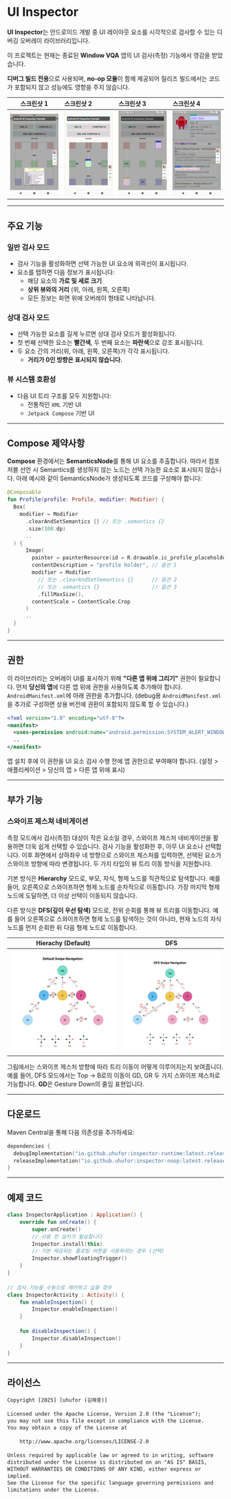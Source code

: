 
# UI Inspector

**UI Inspector**는 안드로이드 개발 중 UI 레이아웃 요소를 시각적으로 검사할 수 있는 디버깅 오버레이 라이브러리입니다.

이 프로젝트는 현재는 종료된 **Window VQA** 앱의 UI 검사(측정) 기능에서 영감을 받았습니다.

**디버그 빌드 전용**으로 사용되며, **no-op 모듈**이 함께 제공되어 릴리즈 빌드에서는 코드가 포함되지 않고 성능에도 영향을 주지 않습니다.

| 스크린샷 1                              | 스크린샷 2                              | 스크린샷 3                              | 스크린샷 4                              |
| --------------------------------------- | :-------------------------------------- | :-------------------------------------- | :-------------------------------------- |
| <img src="./art/art_0.png" width="300"> | <img src="./art/art_1.png" width="300"> | <img src="./art/art_2.png" width="300"> | <img src="./art/art_3.png" width="300"> |

---

## 주요 기능

### 일반 검사 모드

- 검사 기능을 활성화하면 선택 가능한 UI 요소에 외곽선이 표시됩니다.
- 요소를 탭하면 다음 정보가 표시됩니다:
    - 해당 요소의 **가로 및 세로 크기**
    - **상위 뷰와의 거리** (위, 아래, 왼쪽, 오른쪽)
    - 모든 정보는 화면 위에 오버레이 형태로 나타납니다.

### 상대 검사 모드

- 선택 가능한 요소를 길게 누르면 상대 검사 모드가 활성화됩니다.
- 첫 번째 선택한 요소는 **빨간색**, 두 번째 요소는 **파란색**으로 강조 표시됩니다.
- 두 요소 간의 거리(위, 아래, 왼쪽, 오른쪽)가 각각 표시됩니다.
    - **거리가 0인 방향은 표시되지 않습니다.**

### 뷰 시스템 호환성

- 다음 UI 트리 구조를 모두 지원합니다:
    - 전통적인 `XML` 기반 UI
    - `Jetpack Compose` 기반 UI

---

## Compose 제약사항

**Compose** 환경에서는 **SemanticsNode**를 통해 UI 요소를 추출합니다. 따라서 컴포저블 선언 시 Semantics를 생성하지 않는 노드는 선택 가능한 요소로 표시되지 않습니다. 아래 예시와 같이 SemanticsNode가 생성되도록 코드를 구성해야 합니다:

```kotlin
@Composable
fun Profile(profile: Profile, modifier: Modifier) {
  Box(
    modifier = Modifier
      .clearAndSetSemantics {} // 또는 .semantics {}
      .size(100.dp)
      ..
  ) {
      Image(
        painter = painterResource(id = R.drawable.ic_profile_placeholder),
        contentDescription = "profile holder", // 옵션 1
        modifier = Modifier
          // 또는 .clearAndSetSemantics {}      // 옵션 2
          // 또는 .semantics {}                 // 옵션 3
          .fillMaxSize(),
        contentScale = ContentScale.Crop
      )
      ..
  }
}
```

---

## 권한

이 라이브러리는 오버레이 UI를 표시하기 위해 **"다른 앱 위에 그리기"** 권한이 필요합니다.
먼저 **당신의 앱**에 다른 앱 위에 권한을 사용하도록 추가해야 합니다. `AndroidManifest.xml`에 아래 권한을 추가합니다.
(debug용 `AndroidManifest.xml` 을 추가로 구성하면 상용 버전에 권환이 포함되지 않도록 할 수 있습니다.)

```xml
<?xml version="1.0" encoding="utf-8"?>
<manifest>
  <uses-permission android:name="android.permission.SYSTEM_ALERT_WINDOW" />
  ..
</manifest>
```

앱 설치 후에 이 권한을 UI 요소 검사 수행 전에 앱 권한으로 부여해야 합니다. 
(설정 > 애플리케이션 > 당신의 앱 > 다른 앱 위에 표시)

---

## 부가 기능

### 스와이프 제스쳐 네비게이션

측정 모드에서 검사(측정) 대상이 작은 요소일 경우, 스와이프 제스처 네비게이션을 활용하면 더욱 쉽게 선택할 수 있습니다. 검사 기능을 활성화한 후, 아무 UI 요소나 선택합니다. 이후 화면에서 상하좌우 네 방향으로 스와이프 제스처를 입력하면, 선택된 요소가 스와이프 방향에 따라 변경됩니다. 두 가지 타입의 뷰 트리 이동 방식을 지원합니다.

기본 방식은 **Hierarchy** 모드로, 부모, 자식, 형제 노드를 직관적으로 탐색합니다. 예를 들어, 오른쪽으로 스와이프하면 형제 노드를 순차적으로 이동합니다. 가장 마지막 형제 노드에 도달하면, 더 이상 선택이 이동되지 않습니다.

다른 방식은 **DFS(깊이 우선 탐색)** 모드로, 전위 순회를 통해 뷰 트리를 이동합니다. 예를 들어 오른쪽으로 스와이프하면 형제 노드를 탐색하는 것이 아니라, 현재 노드의 자식 노드를 먼저 순회한 뒤 다음 형제 노드로 이동합니다.

|           Hierachy (Default)            |                   DFS                   |
| :-------------------------------------: | :-------------------------------------: |
| <img src="./art/art_4.png" width="420"> | <img src="./art/art_5.png" width="420"> |

그림에서는 스와이프 제스처 방향에 따라 트리 이동이 어떻게 이루어지는지 보여줍니다. 예를 들어, DFS 모드에서는 Top → B로의 이동이 GD, GR 두 가지 스와이프 제스처로 가능합니다. **GD**은 Gesture Down의 줄임 표현입니다.

---

## 다운로드

Maven Central을 통해 다음 의존성을 추가하세요:

```kotlin
dependencies {
  debugImplementation("io.github.uhufor:inspector-runtime:latest.release")
  releaseImplementation("io.github.uhufor:inspector-noop:latest.release")
}
```

---

## 예제 코드

```kotlin
class InspectorApplication : Application() {
    override fun onCreate() {
        super.onCreate()
        // 사용 전 설치가 필요합니다
        Inspector.install(this)
        // 기본 제공되는 플로팅 버튼을 사용하려는 경우 (선택)
        Inspector.showFloatingTrigger()
    }
}

// 검사 기능을 수동으로 제어하고 싶을 경우
class InspectorActivity : Activity() {
    fun enableInspection() {
        Inspector.enableInspection()
    }

    fun disableInspection() {
        Inspector.disableInspection()
    }
}
```

---

## 라이선스

```
Copyright [2025] [uhufor (김해중)]

Licensed under the Apache License, Version 2.0 (the "License");
you may not use this file except in compliance with the License.
You may obtain a copy of the License at

    http://www.apache.org/licenses/LICENSE-2.0

Unless required by applicable law or agreed to in writing, software
distributed under the License is distributed on an "AS IS" BASIS,
WITHOUT WARRANTIES OR CONDITIONS OF ANY KIND, either express or implied.
See the License for the specific language governing permissions and
limitations under the License.
```

